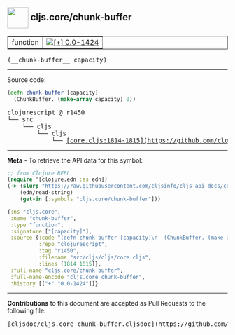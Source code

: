 ## <img width="48px" valign="middle" src="http://i.imgur.com/Hi20huC.png"> cljs.core/chunk-buffer

 <table border="1">
<tr>

<td>function</td>
<td><a href="https://github.com/cljsinfo/cljs-api-docs/tree/0.0-1424"><img valign="middle" alt="[+] 0.0-1424" src="https://img.shields.io/badge/+-0.0--1424-lightgrey.svg"></a> </td>
</tr>
</table>

 <samp>
(__chunk-buffer__ capacity)<br>
</samp>

---





Source code:

```clj
(defn chunk-buffer [capacity]
  (ChunkBuffer. (make-array capacity) 0))
```

 <pre>
clojurescript @ r1450
└── src
    └── cljs
        └── cljs
            └── <ins>[core.cljs:1814-1815](https://github.com/clojure/clojurescript/blob/r1450/src/cljs/cljs/core.cljs#L1814-L1815)</ins>
</pre>


---

__Meta__ - To retrieve the API data for this symbol:

```clj
;; from Clojure REPL
(require '[clojure.edn :as edn])
(-> (slurp "https://raw.githubusercontent.com/cljsinfo/cljs-api-docs/catalog/cljs-api.edn")
    (edn/read-string)
    (get-in [:symbols "cljs.core/chunk-buffer"]))
```

```clj
{:ns "cljs.core",
 :name "chunk-buffer",
 :type "function",
 :signature ["[capacity]"],
 :source {:code "(defn chunk-buffer [capacity]\n  (ChunkBuffer. (make-array capacity) 0))",
          :repo "clojurescript",
          :tag "r1450",
          :filename "src/cljs/cljs/core.cljs",
          :lines [1814 1815]},
 :full-name "cljs.core/chunk-buffer",
 :full-name-encode "cljs.core_chunk-buffer",
 :history [["+" "0.0-1424"]]}

```

---

__Contributions__ to this document are accepted as Pull Requests to the following file:

 <pre>
[cljsdoc/cljs.core_chunk-buffer.cljsdoc](https://github.com/cljsinfo/cljs-api-docs/blob/master/cljsdoc/cljs.core_chunk-buffer.cljsdoc)
</pre>

